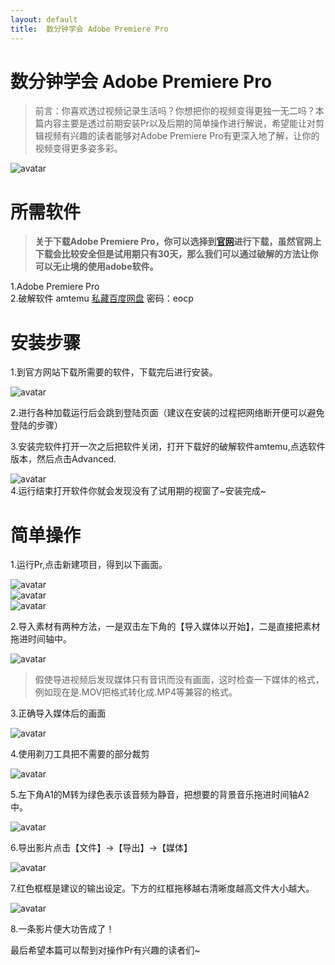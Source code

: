 ```yaml
---
layout: default
title:  数分钟学会 Adobe Premiere Pro
---
```


# 数分钟学会 Adobe Premiere Pro
>前言：你喜欢透过视频记录生活吗？你想把你的视频变得更独一无二吗？本篇内容主要是透过前期安装Pr以及后期的简单操作进行解说，希望能让对剪辑视频有兴趣的读者能够对Adobe Premiere Pro有更深入地了解，让你的视频变得更多姿多彩。

![avatar](images/1.png)

**所需软件**
=======
>**关于下载Adobe Premiere Pro，你可以选择到[官网](https://www.adobe.com/cn/)进行下载，虽然官网上下载会比较安全但是试用期只有30天，那么我们可以通过破解的方法让你可以无止境的使用adobe软件。**

1.Adobe Premiere Pro \
2.破解软件 amtemu [私藏百度网盘](https://pan.baidu.com/s/1MQidjUTeFc687BtPJcjXfQ)  密码：eocp

**安装步骤**
=======

1.到官方网站下载所需要的软件，下载完后进行安装。

![avatar](images/2.png)

2.进行各种加载运行后会跳到登陆页面（建议在安装的过程把网络断开便可以避免登陆的步骤）

3.安装完软件打开一次之后把软件关闭，打开下载好的破解软件amtemu,点选软件版本，然后点击Advanced.

![avatar](images/3.png) \
4.运行结束打开软件你就会发现没有了试用期的视窗了~安装完成~
  
**简单操作**
=======
1.运行Pr,点击新建项目，得到以下画面。

![avatar](images/4.png)\
![avatar](images/5.png)\
![avatar](images/6.png)

2.导入素材有两种方法，一是双击左下角的【导入媒体以开始】，二是直接把素材拖进时间轴中。

![avatar](images/7.png)

 >假使导进视频后发现媒体只有音讯而没有画面，这时检查一下媒体的格式，例如现在是.MOV把格式转化成.MP4等兼容的格式。

3.正确导入媒体后的画面

![avatar](images/8.png)

4.使用剃刀工具把不需要的部分裁剪

![avatar](images/9.png)

5.左下角A1的M转为绿色表示该音频为静音，把想要的背景音乐拖进时间轴A2中。

![avatar](images/10.png)

6.导出影片点击【文件】->【导出】->【媒体】

![avatar](images/11.png)

7.红色框框是建议的输出设定。下方的红框拖移越右清晰度越高文件大小越大。

![avatar](images/12.png)

8.一条影片便大功告成了！

最后希望本篇可以帮到对操作Pr有兴趣的读者们~